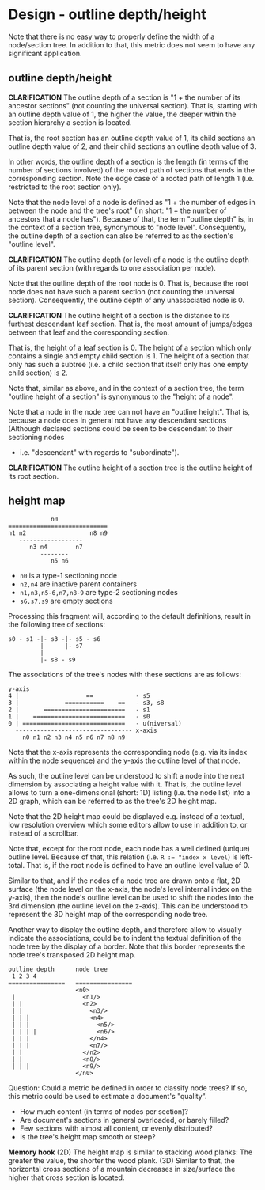 
<!-- ======================================================================= -->
# Design - outline depth/height

Note that there is no easy way to properly define the width of a node/section
tree. In addition to that, this metric does not seem to have any significant
application.

<!-- ======================================================================= -->
## outline depth/height

**CLARIFICATION**
The outline depth of a section is "1 + the number of its ancestor sections"
(not counting the universal section). That is, starting with an outline depth
value of 1, the higher the value, the deeper within the section hierarchy a
section is located.

That is, the root section has an outline depth value of 1, its child sections
an outline depth value of 2, and their child sections an outline depth value
of 3.

In other words, the outline depth of a section is the length (in terms of the
number of sections involved) of the rooted path of sections that ends in the
corresponding section. Note the edge case of a rooted path of length 1 (i.e.
restricted to the root section only).

Note that the node level of a node is defined as "1 + the number of edges in
between the node and the tree's root" (In short: "1 + the number of ancestors
that a node has"). Because of that, the term "outline depth" is, in the context
of a section tree, synonymous to "node level". Consequently, the outline depth
of a section can also be referred to as the section's "outline level".

**CLARIFICATION**
The outline depth (or level) of a node is the outline depth of its parent
section (with regards to one association per node).

Note that the outline depth of the root node is 0. That is, because the root
node does not have such a parent section (not counting the universal section).
Consequently, the outline depth of any unassociated node is 0.

**CLARIFICATION**
The outline height of a section is the distance to its furthest descendant
leaf section. That is, the most amount of jumps/edges between that leaf and
the corresponding section.

That is, the height of a leaf section is 0. The height of a section which only
contains a single and empty child section is 1. The height of a section that
only has such a subtree (i.e. a child section that itself only has one empty
child section) is 2.

Note that, similar as above, and in the context of a section tree, the term
"outline height of a section" is synonymous to the "height of a node".

Note that a node in the node tree can not have an "outline height". That is,
because a node does in general not have any descendant sections (Although
declared sections could be seen to be descendant to their sectioning nodes
- i.e. "descendant" with regards to "subordinate").

**CLARIFICATION**
The outline height of a section tree is the outline height of its root section.

<!-- ======================================================================= -->
## height map

```
            n0
============================
n1 n2                  n8 n9
   ------------------
      n3 n4        n7
         --------
            n5 n6
```

* `n0` is a type-1 sectioning node
* `n2,n4` are inactive parent containers
* `n1,n3,n5-6,n7,n8-9` are type-2 sectioning nodes
* `s6,s7,s9` are empty sections

Processing this fragment will, according to the default
definitions, result in the following tree of sections:

```
s0 - s1 -|- s3 -|- s5 - s6
         |      |- s7
         |
         |- s8 - s9
```

The associations of the tree's nodes with these sections are as follows:

```
y-axis
4 |                   ==            - s5
3 |             ===========    ==   - s3, s8
2 |       =======================   - s1
1 |    ==========================   - s0
0 | =============================   - u(niversal)
  --------------------------------- x-axis
    n0 n1 n2 n3 n4 n5 n6 n7 n8 n9
```

Note that the x-axis represents the corresponding node (e.g. via its index
within the node sequence) and the y-axis the outline level of that node.

As such, the outline level can be understood to shift a node into the next
dimension by associating a height value with it. That is, the outline level
allows to turn a one-dimensional (short: 1D) listing (i.e. the node list)
into a 2D graph, which can be referred to as the tree's 2D height map.

Note that the 2D height map could be displayed e.g. instead of a textual,
low resolution overview which some editors allow to use in addition to,
or instead of a scrollbar.

Note that, except for the root node, each node has a well defined (unique)
outline level. Because of that, this relation (i.e. `R := "index x level`)
is left-total. That is, if the root node is defined to have an outline level
value of 0.

Similar to that, and if the nodes of a node tree are drawn onto a flat, 2D
surface (the node level on the x-axis, the node's level internal index on
the y-axis), then the node's outline level can be used to shift the nodes
into the 3rd dimension (the outline level on the z-axis). This can be
understood to represent the 3D height map of the corresponding node tree.

Another way to display the outline depth, and therefore allow to visually
indicate the associations, could be to indent the textual definition of the
node tree by the display of a border. Note that this border represents the
node tree's transposed 2D height map.

```
outline depth      node tree
 1 2 3 4
================   ================
                   <n0>
 |                   <n1/>
 | |                 <n2>
 | |                   <n3/>
 | | |                 <n4>
 | | |                   <n5/>
 | | | |                 <n6/>
 | | |                 </n4>
 | | |                 <n7/>
 | |                 </n2>
 | |                 <n8/>
 | | |               <n9/>
                   </n0>
```

Question: Could a metric be defined in order to classify node trees?
If so, this metric could be used to estimate a document's "quality".

* How much content (in terms of nodes per section)?
* Are document's sections in general overloaded, or barely filled?
* Few sections with almost all content, or evenly distributed?
* Is the tree's height map smooth or steep?

**Memory hook**
(2D) The height map is similar to stacking wood planks: The greater the
value, the shorter the wood plank. (3D) Similar to that, the horizontal
cross sections of a mountain decreases in size/surface the higher that
cross section is located.
